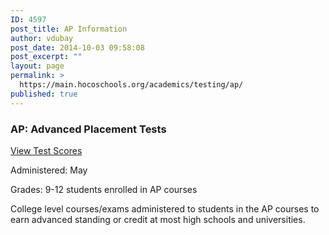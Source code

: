 ```yaml
---
ID: 4597
post_title: AP Information
author: vdubay
post_date: 2014-10-03 09:58:08
post_excerpt: ""
layout: page
permalink: >
  https://main.hocoschools.org/academics/testing/ap/
published: true
---
```

<h3>AP: Advanced Placement Tests</h3>

<p><a href="/academics/testing/test-score-results/#ap">View Test Scores</a></p>

<p>Administered: May</p>

<p>Grades: 9-12 students enrolled in AP courses</p>

<p>College level courses/exams administered to students in the AP courses to earn advanced standing or credit at most high schools and universities.</p>